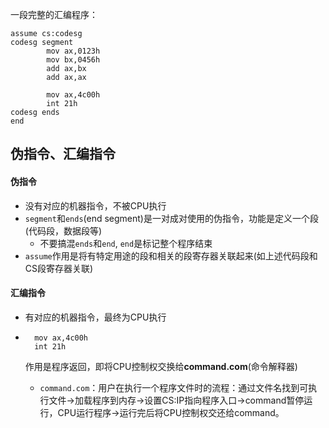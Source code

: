 一段完整的汇编程序：

```assembly
assume cs:codesg
codesg segment
        mov ax,0123h
        mov bx,0456h
        add ax,bx
        add ax,ax

        mov ax,4c00h
        int 21h
codesg ends
end
```

## 伪指令、汇编指令

#### 伪指令

- 没有对应的机器指令，不被CPU执行
- `segment`和`ends`(end segment)是一对成对使用的伪指令，功能是定义一个段(代码段，数据段等)
  - 不要搞混`ends`和`end`, `end`是标记整个程序结束
- `assume`作用是将有特定用途的段和相关的段寄存器关联起来(如上述代码段和CS段寄存器关联)

#### 汇编指令

- 有对应的机器指令，最终为CPU执行

- ``````assembly
  	mov ax,4c00h
  	int 21h
  ``````

  作用是程序返回，即将CPU控制权交换给**command.com**(命令解释器)

  - `command.com`：用户在执行一个程序文件时的流程：通过文件名找到可执行文件$\rightarrow$加载程序到内存$\rightarrow$设置CS:IP指向程序入口$\rightarrow$command暂停运行，CPU运行程序$\rightarrow$运行完后将CPU控制权交还给command。